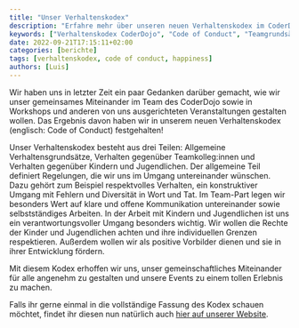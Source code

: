 ```yaml
---
title: "Unser Verhaltenskodex"
description: "Erfahre mehr über unseren neuen Verhaltenskodex im CoderDojo. Entdecke unsere Grundsätze für respektvolles Miteinander und verantwortungsvolle Arbeit mit Kindern."
keywords: ["Verhaltenskodex CoderDojo", "Code of Conduct", "Teamgrundsätze", "respektvolles Verhalten", "Kommunikation im Team", "Arbeit mit Kindern", "Jugendschutz", "positive Vorbilder", "Entwicklungsförderung", "Veranstaltungen CoderDojo"]
date: 2022-09-21T17:15:11+02:00
categories: [berichte]
tags: [verhaltenskodex, code of conduct, happiness]
authors: [Luis]
---
```


Wir haben uns in letzter Zeit ein paar Gedanken darüber gemacht, wie wir unser gemeinsames Miteinander im Team des
CoderDojo sowie in Workshops und anderen von uns ausgerichteten Veranstaltungen gestalten wollen. Das Ergebnis davon
haben wir in unserem neuen Verhaltenskodex (englisch: Code of Conduct) festgehalten!

Unser Verhaltenskodex besteht aus drei Teilen: Allgemeine Verhaltensgrundsätze, Verhalten gegenüber Teamkolleg:innen und
Verhalten gegenüber Kindern und Jugendlichen. Der allgemeine Teil definiert Regelungen, die wir uns im Umgang
untereinander wünschen. Dazu gehört zum Beispiel respektvolles Verhalten, ein konstruktiver Umgang mit Fehlern und
Diversität in Wort und Tat. Im Team-Part legen wir besonders Wert auf klare und offene Kommunikation untereinander sowie
selbstständiges Arbeiten. In der Arbeit mit Kindern und Jugendlichen ist uns ein verantwortungsvoller Umgang besonders
wichtig. Wir wollen die Rechte der Kinder und Jugendlichen achten und ihre individuellen Grenzen respektieren. Außerdem
wollen wir als positive Vorbilder dienen und sie in ihrer Entwicklung fördern.

Mit diesem Kodex erhoffen wir uns, unser gemeinschaftliches Miteinander für alle angenehm zu gestalten und unsere Events
zu einem tollen Erlebnis zu machen.

Falls ihr gerne einmal in die vollständige Fassung des Kodex schauen möchtet, findet ihr diesen nun natürlich auch
[hier auf unserer Website](/docs/code-of-conduct.pdf).
